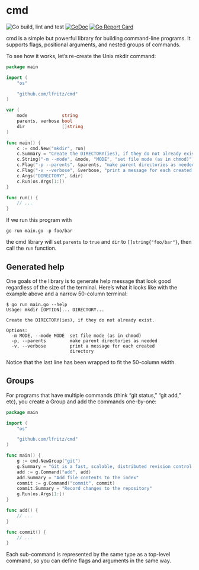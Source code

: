# cmd

![Go build, lint and test](https://github.com/lfritz/cmd/workflows/Go%20build,%20lint%20and%20test/badge.svg)
[![GoDoc](https://godoc.org/github.com/lfritz/cmd?status.svg)](https://godoc.org/github.com/lfritz/cmd)
[![Go Report Card](https://goreportcard.com/badge/github.com/lfritz/cmd)](https://goreportcard.com/report/github.com/lfritz/cmd)

cmd is a simple but powerful library for building command-line programs. It supports flags,
positional arguments, and nested groups of commands.

To see how it works, let’s re-create the Unix mkdir command:

```go
package main

import (
	"os"

	"github.com/lfritz/cmd"
)

var (
	mode             string
	parents, verbose bool
	dir              []string
)

func main() {
	c := cmd.New("mkdir", run)
	c.Summary = "Create the DIRECTORY(ies), if they do not already exist."
	c.String("-m --mode", &mode, "MODE", "set file mode (as in chmod)")
	c.Flag("-p --parents", &parents, "make parent directories as needed")
	c.Flag("-v --verbose", &verbose, "print a message for each created directory")
	c.Args("DIRECTORY", &dir)
	c.Run(os.Args[1:])
}

func run() {
	// ...
}
```

If we run this program with

    go run main.go -p foo/bar

the cmd library will set `parents` to `true` and `dir` to `[]string{"foo/bar"}`, then call the `run`
function.


## Generated help

One goals of the library is to generate help message that look good regardless of the size of the
terminal. Here’s what it looks like with the example above and a narrow 50-column terminal:

```
$ go run main.go --help
Usage: mkdir [OPTION]... DIRECTORY...

Create the DIRECTORY(ies), if they do not already exist.

Options:
  -m MODE, --mode MODE  set file mode (as in chmod)
  -p, --parents         make parent directories as needed
  -v, --verbose         print a message for each created
                        directory
```

Notice that the last line has been wrapped to fit the 50-column width.


## Groups

For programs that have multiple commands (think “git status,” “git add,” etc), you create a Group
and add the commands one-by-one:

```go
package main

import (
	"os"

	"github.com/lfritz/cmd"
)

func main() {
	g := cmd.NewGroup("git")
	g.Summary = "Git is a fast, scalable, distributed revision control system."
	add := g.Command("add", add)
	add.Summary = "Add file contents to the index"
	commit := g.Command("commit", commit)
	commit.Summary = "Record changes to the repository"
	g.Run(os.Args[1:])
}

func add() {
	// ...
}

func commit() {
	// ...
}
```

Each sub-command is represented by the same type as a top-level command, so you can define flags and
arguments in the same way.
